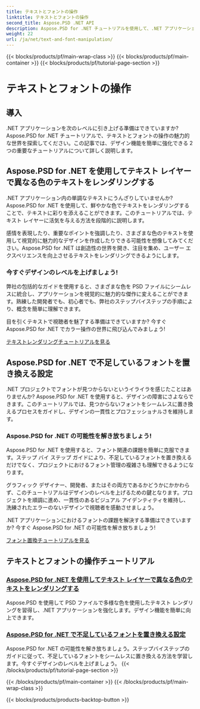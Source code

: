 ```yaml
---
title: テキストとフォントの操作
linktitle: テキストとフォントの操作
second_title: Aspose.PSD .NET API
description: Aspose.PSD for .NET チュートリアルを使用して、.NET アプリケーションを最大限に活用しましょう。鮮やかな色でテキストをレンダリングし、不足しているフォントをシームレスに置き換える方法を学習します。
weight: 22
url: /ja/net/text-and-font-manipulation/
---
```


{{< blocks/products/pf/main-wrap-class >}}
{{< blocks/products/pf/main-container >}}
{{< blocks/products/pf/tutorial-page-section >}}

# テキストとフォントの操作


## 導入

.NET アプリケーションを次のレベルに引き上げる準備はできていますか? Aspose.PSD for .NET チュートリアルで、テキストとフォントの操作の魅力的な世界を探索してください。この記事では、デザイン機能を簡単に強化できる 2 つの重要なチュートリアルについて詳しく説明します。

## Aspose.PSD for .NET を使用してテキスト レイヤーで異なる色のテキストをレンダリングする

.NET アプリケーション内の単調なテキストにうんざりしていませんか? Aspose.PSD for .NET を使用して、鮮やかな色でテキストをレンダリングすることで、テキストに彩りを添えることができます。このチュートリアルでは、テキスト レイヤーに活気を与える方法を段階的に説明します。

感情を表現したり、重要なポイントを強調したり、さまざまな色のテキストを使用して視覚的に魅力的なデザインを作成したりできる可能性を想像してみてください。Aspose.PSD for .NET は創造性の世界を開き、注目を集め、ユーザー エクスペリエンスを向上させるテキストをレンダリングできるようにします。

### 今すぐデザインのレベルを上げましょう!

弊社の包括的なガイドを使用すると、さまざまな色を PSD ファイルにシームレスに統合し、アプリケーションを視覚的に魅力的な傑作に変えることができます。熟練した開発者でも、初心者でも、弊社のステップバイステップの手順により、概念を簡単に理解できます。

目を引くテキストで視聴者を魅了する準備はできていますか? 今すぐ Aspose.PSD for .NET でカラー操作の世界に飛び込んでみましょう!

[テキストレンダリングチュートリアルを見る](./render-text-different-colors/)

## Aspose.PSD for .NET で不足しているフォントを置き換える設定

.NET プロジェクトでフォントが見つからないというイライラを感じたことはありませんか? Aspose.PSD for .NET を使用すると、デザインの障害にさよならできます。このチュートリアルでは、見つからないフォントをシームレスに置き換えるプロセスをガイドし、デザインの一貫性とプロフェッショナルさを維持します。

### Aspose.PSD for .NET の可能性を解き放ちましょう!

Aspose.PSD for .NET を使用すると、フォント関連の課題を簡単に克服できます。ステップ バイ ステップ ガイドにより、不足しているフォントを置き換えるだけでなく、プロジェクトにおけるフォント管理の複雑さも理解できるようになります。

グラフィック デザイナー、開発者、またはその両方であるかどうかにかかわらず、このチュートリアルはデザインのレベルを上げるための鍵となります。プロジェクトを順調に進め、一貫性のあるビジュアル アイデンティティを維持し、洗練されたエラーのないデザインで視聴者を感動させましょう。

.NET アプリケーションにおけるフォントの課題を解決する準備はできていますか? 今すぐ Aspose.PSD for .NET の可能性を解き放ちましょう!

[フォント置換チュートリアルを見る](./replace-missing-fonts/)

## テキストとフォントの操作チュートリアル
### [Aspose.PSD for .NET を使用してテキスト レイヤーで異なる色のテキストをレンダリングする](./render-text-different-colors/)
Aspose.PSD を使用して PSD ファイルで多様な色を使用したテキスト レンダリングを習得し、.NET アプリケーションを強化します。デザイン機能を簡単に向上できます。
### [Aspose.PSD for .NET で不足しているフォントを置き換える設定](./replace-missing-fonts/)
Aspose.PSD for .NET の可能性を解き放ちましょう。ステップバイステップのガイドに従って、不足しているフォントをシームレスに置き換える方法を学習します。今すぐデザインのレベルを上げましょう。
{{< /blocks/products/pf/tutorial-page-section >}}

{{< /blocks/products/pf/main-container >}}
{{< /blocks/products/pf/main-wrap-class >}}

{{< blocks/products/products-backtop-button >}}

